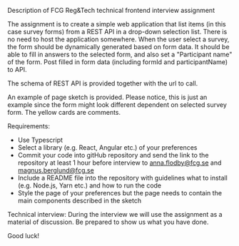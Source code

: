 Description of FCG Reg&Tech technical frontend interview assignment

The assignment is to create a simple web application that list items (in this case survey forms) from a REST API in a drop-down selection list. There is no need to host the application somewhere.
When the user select a survey, the form should be dynamically generated based on form data.
It should be able to fill in answers to the selected form, and also set a "Participant name" of the form.
Post filled in form data (including formId and participantName) to API.

The schema of REST API is provided together with the url to call.

An example of page sketch is provided. Please notice, this is just an example since the form might look different dependent on selected survey form. The yellow cards are comments. 

Requirements:

- Use Typescript
- Select a library (e.g. React, Angular etc.) of your preferences
- Commit your code into gitHub repository and send the link to the repository at least 1 hour before interview to anna.flodby@fcg.se and magnus.berglund@fcg.se
- Include a README file into the repository with guidelines what to install (e.g. Node.js, Yarn etc.) and how to run the code
- Style the page of your preferences but the page needs to contain the main components described in the sketch

Technical interview:
During the interview we will use the assignment as a material of discussion. Be prepared to show us what you have done.

Good luck!
